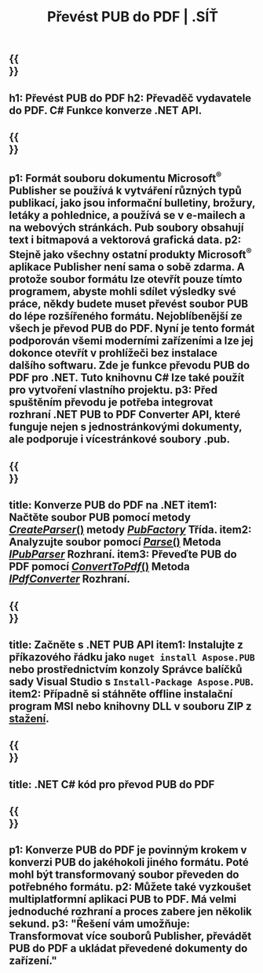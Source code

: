 ﻿---
translation: true
template: /_templates/conversion-child-net.md
title: Převést PUB do PDF | .SÍŤ
description: Převeďte PUB do PDF pomocí .NET API na Windows, Linux a Mac OS X. Funkce převodu Publisher, kterou lze snadno integrovat do vašeho vlastního řešení.
url: /net/conversion/pub-to-pdf/
metakeywords: pub to pdf net, convert pub to pdf net, pub to pdf c# converter, convert pub to pdf c#, pub to pdf c#
family: pub
platformtag: net
feature: conversion
---

{{<section banner>}}
---
h1: Převést PUB do PDF
h2: Převaděč vydavatele do PDF. С# Funkce konverze .NET API.
---

{{<section overview>}}
---
p1: Formát souboru dokumentu Microsoft<sup>®</sup> Publisher se používá k vytváření různých typů publikací, jako jsou informační bulletiny, brožury, letáky a pohlednice, a používá se v e-mailech a na webových stránkách. Pub soubory obsahují text i bitmapová a vektorová grafická data.
p2: Stejně jako všechny ostatní produkty Microsoft<sup>®</sup> aplikace Publisher není sama o sobě zdarma. A protože soubor formátu lze otevřít pouze tímto programem, abyste mohli sdílet výsledky své práce, někdy budete muset převést soubor PUB do lépe rozšířeného formátu. Nejoblíbenější ze všech je převod PUB do PDF. Nyní je tento formát podporován všemi moderními zařízeními a lze jej dokonce otevřít v prohlížeči bez instalace dalšího softwaru. Zde je funkce převodu PUB do PDF pro .NET. Tuto knihovnu C# lze také použít pro vytvoření vlastního projektu.
p3: Před spuštěním převodu je potřeba integrovat rozhraní .NET PUB to PDF Converter API, které funguje nejen s jednostránkovými dokumenty, ale podporuje i vícestránkové soubory .pub.
---

{{<section feature1>}}
---
title: Konverze PUB do PDF na .NET
item1: Načtěte soubor PUB pomocí metody [*CreateParser*()](https://apireference.aspose.com/pub/net/aspose.pub/pubfactory/methods/createparser/index) metody [*PubFactory*](https://apireference.aspose.com/pub/net/aspose.pub/pubfactory) Třída.
item2: Analyzujte soubor pomocí [*Parse*()](https://apireference.aspose.com/pub/net/aspose.pub/ipubparser/methods/parse) Metoda [*IPubParser*](https://apireference.aspose.com/pub/net/aspose.pub/ipubparser) Rozhraní.
item3: Převeďte PUB do PDF pomocí [*ConvertToPdf*()](https://apireference.aspose.com/pub/net/aspose.pub/ipdfconverter/methods/converttopdf) Metoda [*IPdfConverter*](https://apireference.aspose.com/pub/net/aspose.pub/ipdfconverter) Rozhraní.
---

{{<section feature2>}}
---
title: Začněte s .NET PUB API
item1: Instalujte z příkazového řádku jako ```nuget install Aspose.PUB``` nebo prostřednictvím konzoly Správce balíčků sady Visual Studio s ```Install-Package Aspose.PUB```.
item2: Případně si stáhněte offline instalační program MSI nebo knihovny DLL v souboru ZIP z [stažení](https://downloads.aspose.com/pub/net).
---

{{<section codeexample>}}
---
title: .NET C# kód pro převod PUB do PDF
---

{{<section summary>}}
---
p1: Konverze PUB do PDF je povinným krokem v konverzi PUB do jakéhokoli jiného formátu. Poté mohl být transformovaný soubor převeden do potřebného formátu.
p2: Můžete také vyzkoušet multiplatformní aplikaci PUB to PDF. Má velmi jednoduché rozhraní a proces zabere jen několik sekund.
p3: "Řešení vám umožňuje: Transformovat více souborů Publisher, převádět PUB do PDF a ukládat převedené dokumenty do zařízení."
---
